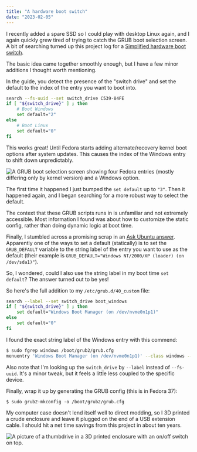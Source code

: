 ```yaml
---
title: "A hardware boot switch"
date: "2023-02-05"
---
```


I recently added a spare SSD so I could play with desktop Linux again, and I again quickly grew tired of trying to catch the GRUB boot selection screen. A bit of searching turned up this project log for a [Simplified hardware boot switch](https://hackaday.io/project/179539-hardware-boot-selection-switch/log/196047-simplified-hardware-boot-switch).

The basic idea came together smoothly enough, but I have a few minor additions I thought worth mentioning.

<!-- more -->

In the guide, you detect the presence of the "switch drive" and set the default to the index of the entry you want to boot into.

```sh
search --fs-uuid --set switch_drive C539-84FE
if [ "${switch_drive}" ] ; then
    # Boot Windows
    set default="2"
else
    # Boot Linux
    set default="0"
fi
```

This works great! Until Fedora starts adding alternate/recovery kernel  boot options after system updates. This causes the index of the Windows entry to shift down unpredictably.

![A GRUB boot selection screen showing four Fedora entries (mostly differing only by kernel  version) and a Windows option.](/images/grub-boot-screen.jpg)

The first time it happened I just bumped the `set default` up to `"3"`. Then it happened again, and I began searching for a more robust way to select the default.

The context that these GRUB scripts runs in is unfamiliar and not extremely accessible. Most information I found was about how to customize the static config, rather than doing dynamic logic at boot time.

Finally, I stumbled across a promising scrap in an [Ask Ubuntu answer](https://askubuntu.com/a/82965). Apparently one of the ways to set a default (statically) is to set the `GRUB_DEFAULT` variable to the string label of the entry you want to use as the default (their example is `GRUB_DEFAULT="Windows NT/2000/XP (loader) (on /dev/sda1)"`).

So, I wondered, could I also use the string label in my boot time `set default`? The answer turned out to be yes!

So here's the full addition to my `/etc/grub.d/40_custom` file:

```sh
search --label --set switch_drive boot_windows
if [ "${switch_drive}" ] ; then
    set default="Windows Boot Manager (on /dev/nvme0n1p1)"
else
    set default="0"
fi
```

I found the exact string label of the Windows entry with this commend:
```sh
$ sudo fgrep windows /boot/grub2/grub.cfg
menuentry 'Windows Boot Manager (on /dev/nvme0n1p1)' --class windows --class os $menuentry_id_option 'osprober-efi-CE17-A4E0' {
```

Also note that I'm looking up the `switch_drive` by `--label` instead of `--fs-uuid`. It's a minor tweak, but it feels a little less coupled to the specific device.

Finally, wrap it up by generating the GRUB config (this is in Fedora 37):
```
$ sudo grub2-mkconfig -o /boot/grub2/grub.cfg
```

My computer case doesn't lend itself well to direct modding, so I 3D printed a crude enclosure and leave it plugged on the end of a USB extension cable. I should hit a net time savings from this project in about ten years.

![A picture of a thumbdrive in a 3D printed enclosure with an on/off switch on top.](/images/switchable-thumbdrive.jpg)
